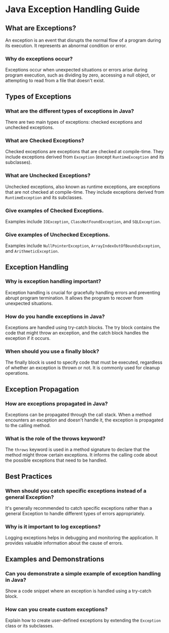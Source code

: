 # Java Exception Handling Guide

## What are Exceptions?

An exception is an event that disrupts the normal flow of a program during its execution. It represents an abnormal condition or error.

### Why do exceptions occur?

Exceptions occur when unexpected situations or errors arise during program execution, such as dividing by zero, accessing a null object, or attempting to read from a file that doesn't exist.

## Types of Exceptions

### What are the different types of exceptions in Java?

There are two main types of exceptions: checked exceptions and unchecked exceptions.

### What are Checked Exceptions?

Checked exceptions are exceptions that are checked at compile-time. They include exceptions derived from `Exception` (except `RuntimeException` and its subclasses).

### What are Unchecked Exceptions?

Unchecked exceptions, also known as runtime exceptions, are exceptions that are not checked at compile-time. They include exceptions derived from `RuntimeException` and its subclasses.

### Give examples of Checked Exceptions.

Examples include `IOException`, `ClassNotFoundException`, and `SQLException`.

### Give examples of Unchecked Exceptions.

Examples include `NullPointerException`, `ArrayIndexOutOfBoundsException`, and `ArithmeticException`.

## Exception Handling

### Why is exception handling important?

Exception handling is crucial for gracefully handling errors and preventing abrupt program termination. It allows the program to recover from unexpected situations.

### How do you handle exceptions in Java?

Exceptions are handled using try-catch blocks. The try block contains the code that might throw an exception, and the catch block handles the exception if it occurs.

### When should you use a finally block?

The finally block is used to specify code that must be executed, regardless of whether an exception is thrown or not. It is commonly used for cleanup operations.

## Exception Propagation

### How are exceptions propagated in Java?

Exceptions can be propagated through the call stack. When a method encounters an exception and doesn't handle it, the exception is propagated to the calling method.

### What is the role of the throws keyword?

The `throws` keyword is used in a method signature to declare that the method might throw certain exceptions. It informs the calling code about the possible exceptions that need to be handled.

## Best Practices

### When should you catch specific exceptions instead of a general Exception?

It's generally recommended to catch specific exceptions rather than a general Exception to handle different types of errors appropriately.

### Why is it important to log exceptions?

Logging exceptions helps in debugging and monitoring the application. It provides valuable information about the cause of errors.

## Examples and Demonstrations

### Can you demonstrate a simple example of exception handling in Java?

Show a code snippet where an exception is handled using a try-catch block.

### How can you create custom exceptions?

Explain how to create user-defined exceptions by extending the `Exception` class or its subclasses.
